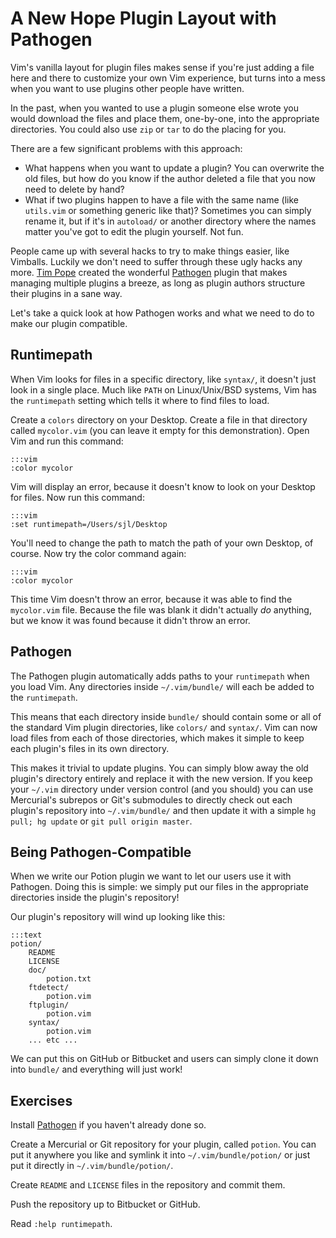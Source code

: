 A New Hope Plugin Layout with Pathogen
=======================================

Vim's vanilla layout for plugin files makes sense if you're just adding a file
here and there to customize your own Vim experience, but turns into a mess when
you want to use plugins other people have written.

In the past, when you wanted to use a plugin someone else wrote you would
download the files and place them, one-by-one, into the appropriate directories.
You could also use `zip` or `tar` to do the placing for you.

There are a few significant problems with this approach:

* What happens when you want to update a plugin?  You can overwrite the old
  files, but how do you know if the author deleted a file that you now need to
  delete by hand?
* What if two plugins happen to have a file with the same name (like `utils.vim`
  or something generic like that)?  Sometimes you can simply rename it, but if
  it's in `autoload/` or another directory where the names matter you've got to
  edit the plugin yourself.  Not fun.

People came up with several hacks to try to make things easier, like Vimballs.
Luckily we don't need to suffer through these ugly hacks any more.  [Tim Pope][]
created the wonderful [Pathogen][] plugin that makes managing multiple plugins
a breeze, as long as plugin authors structure their plugins in a sane way.

Let's take a quick look at how Pathogen works and what we need to do to make our
plugin compatible.

[Tim Pope]: http://tpo.pe/
[Pathogen]: http://www.vim.org/scripts/script.php?script_id=2332

Runtimepath
-----------

When Vim looks for files in a specific directory, like `syntax/`, it doesn't
just look in a single place.  Much like `PATH` on Linux/Unix/BSD systems, Vim
has the `runtimepath` setting which tells it where to find files to load.

Create a `colors` directory on your Desktop.  Create a file in that directory
called `mycolor.vim` (you can leave it empty for this demonstration).  Open Vim
and run this command:

    :::vim
    :color mycolor

Vim will display an error, because it doesn't know to look on your Desktop for
files.  Now run this command:

    :::vim
    :set runtimepath=/Users/sjl/Desktop

You'll need to change the path to match the path of your own Desktop, of course.
Now try the color command again:

    :::vim
    :color mycolor

This time Vim doesn't throw an error, because it was able to find the
`mycolor.vim` file.  Because the file was blank it didn't actually *do*
anything, but we know it was found because it didn't throw an error.

Pathogen
--------

The Pathogen plugin automatically adds paths to your `runtimepath` when you load
Vim.  Any directories inside `~/.vim/bundle/` will each be added to the
`runtimepath`.

This means that each directory inside `bundle/` should contain some or all of
the standard Vim plugin directories, like `colors/` and `syntax/`.  Vim can now
load files from each of those directories, which makes it simple to keep each
plugin's files in its own directory.

This makes it trivial to update plugins.  You can simply blow away the old
plugin's directory entirely and replace it with the new version.  If you keep
your `~/.vim` directory under version control (and you should) you can use
Mercurial's subrepos or Git's submodules to directly check out each plugin's
repository into `~/.vim/bundle/` and then update it with a simple `hg pull; hg
update` or `git pull origin master`.

Being Pathogen-Compatible
-------------------------

When we write our Potion plugin we want to let our users use it with Pathogen.
Doing this is simple: we simply put our files in the appropriate directories
inside the plugin's repository!

Our plugin's repository will wind up looking like this:

    :::text
    potion/
        README
        LICENSE
        doc/
            potion.txt
        ftdetect/
            potion.vim
        ftplugin/
            potion.vim
        syntax/
            potion.vim
        ... etc ...

We can put this on GitHub or Bitbucket and users can simply clone it down into
`bundle/` and everything will just work!

Exercises
---------

Install [Pathogen][] if you haven't already done so.

Create a Mercurial or Git repository for your plugin, called `potion`.  You can
put it anywhere you like and symlink it into `~/.vim/bundle/potion/` or just put
it directly in `~/.vim/bundle/potion/`.

Create `README` and `LICENSE` files in the repository and commit them.

Push the repository up to Bitbucket or GitHub.

Read `:help runtimepath`.

